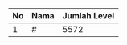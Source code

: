 | No | Nama            | Jumlah Level |
|----|-----------------|--------------|
| 1  | #    |    5572        |
